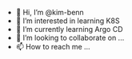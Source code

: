 - 👋 Hi, I’m @kim-benn
- 👀 I’m interested in learning K8S
- 🌱 I’m currently learning Argo CD
- 💞️ I’m looking to collaborate on ...
- 📫 How to reach me ...

<!---
kim-benn/kim-benn is a ✨ special ✨ repository because its `README.md` (this file) appears on your GitHub profile.
You can click the Preview link to take a look at your changes.
--->
